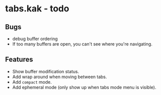 # tabs.kak - todo

## Bugs
- debug buffer ordering
- If too many buffers are open, you can't see where you're navigating.

## Features
- Show buffer modification status.
- Add wrap around when moving between tabs.
- Add `compact` mode.
- Add ephemeral mode (only show up when tabs mode menu is visible).
